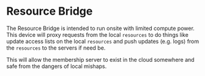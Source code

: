 # Resource Bridge
The Resource Bridge is intended to run onsite with limited compute power.
This device will proxy requests from the local `resources` to do things like update access lists on the local `resources` and push updates (e.g. logs) from the `resources` to the servers if need be.

This will allow the membership server to exist in the cloud somewhere and safe from the dangers of local mishaps.
